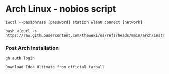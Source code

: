 # Arch Linux - nobios script

    iwctl --passphrase [password] station wlan0 connect [network]
    
    bash <(curl -s https://raw.githubusercontent.com/theweki/os/refs/heads/main/arch/install/nobios.sh)

### Post Arch Installation

    gh auth login

    Download Idea Ultimate from official tarball

